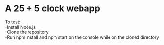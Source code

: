 # A 25 + 5 clock webapp

To test:  
-Install Node.js  
-Clone the repository  
-Run npm install and npm start on the console while on the cloned directory  
